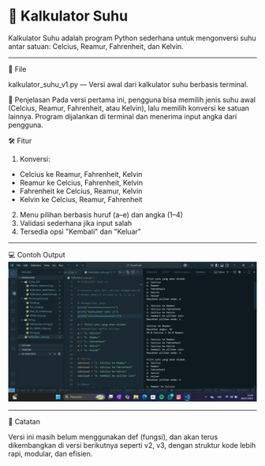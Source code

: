 # 🧊 Kalkulator Suhu

Kalkulator Suhu adalah program Python sederhana untuk mengonversi suhu antar satuan: Celcius, Reamur, Fahrenheit, dan Kelvin. 

---

📁 File

kalkulator_suhu_v1.py — Versi awal dari kalkulator suhu berbasis terminal.

🧪 Penjelasan
Pada versi pertama ini, pengguna bisa memilih jenis suhu awal (Celcius, Reamur, Fahrenheit, atau Kelvin), lalu memilih konversi ke satuan lainnya. Program dijalankan di terminal dan menerima input angka dari pengguna.

🛠 Fitur

1. Konversi:
  - Celcius ke Reamur, Fahrenheit, Kelvin
  - Reamur ke Celcius, Fahrenheit, Kelvin
  - Fahrenheit ke Celcius, Reamur, Kelvin
  - Kelvin ke Celcius, Reamur, Fahrenheit

2. Menu pilihan berbasis huruf (a–e) dan angka (1–4)
3. Validasi sederhana jika input salah
4. Tersedia opsi "Kembali" dan "Keluar"

---

💻 Contoh Output
![Contoh Output](Screenshot_V1.png)

---

🔁 Catatan

Versi ini masih belum menggunakan def (fungsi), dan akan terus dikembangkan di versi berikutnya seperti v2, v3, dengan struktur kode lebih rapi, modular, dan efisien.
